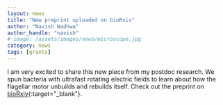 ```yaml
---
layout: news
title: "New preprint uploaded on bioRxiv"
author: "Navish Wadhwa"
author_handle: "navish"
# image: /assets/images/news/microscope.jpg
category: news
tags: [grants]
---
```

I am very excited to share this new piece from my postdoc research. We spun bacteria with ultrafast rotating electric fields to learn about how the flagellar motor unbuilds and rebuilds itself. Check out the preprint on [bioRxiv](https://www.biorxiv.org/content/10.1101/2021.01.19.427295v1){:target="_blank"}.